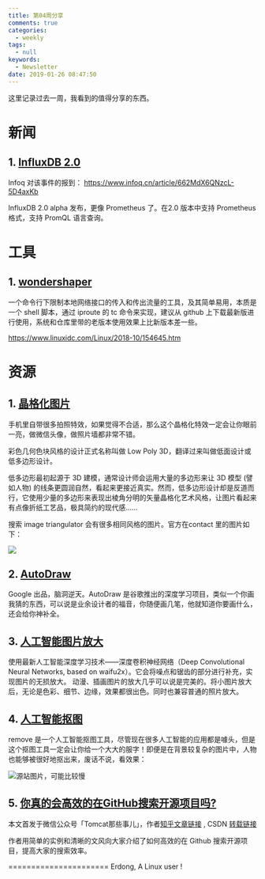 ```yaml
---
title: 第04周分享
comments: true
categories:
  - weekly
tags:
  - null
keywords:
  - Newsletter
date: 2019-01-26 08:47:50
---
```


这里记录过去一周，我看到的值得分享的东西。

<!--more-->




# 新闻
## 1. [InfluxDB 2.0](https://v2.docs.influxdata.com/v2.0/get-started/)
Infoq 对该事件的报到： https://www.infoq.cn/article/662MdX6QNzcL-5D4axKb

InfluxDB 2.0 alpha 发布，更像 Prometheus 了。在2.0 版本中支持 Prometheus 格式，支持 PromQL 语言查询。


# 工具

## 1. [wondershaper](https://github.com/magnific0/wondershaper)

一个命令行下限制本地网络接口的传入和传出流量的工具，及其简单易用，本质是一个 shell 脚本，通过 iproute 的 tc 命令来实现，建议从 github 上下载最新版进行使用，系统和仓库里带的老版本使用效果上比新版本差一些。

https://www.linuxidc.com/Linux/2018-10/154645.htm

# 资源

## 1. [晶格化图片](http://www.conceptfarm.ca/2013/portfolio/image-triangulator/)

手机里自带很多拍照特效，如果觉得不合适，那么这个晶格化特效一定会让你眼前一亮，做微信头像，做照片墙都非常不错。

彩色几何色块风格的设计正式名称叫做 Low Poly 3D，翻译过来叫做低面设计或低多边形设计。

低多边形最初起源于 3D 建模，通常设计师会运用大量的多边形来让 3D 模型 (譬如人物) 的线条更圆润自然，看起来更接近真实。然而，低多边形设计却是反道而行，它使用少量的多边形来表现出棱角分明的矢量晶格化艺术风格，让图片看起来有点像折纸工艺品，极具简约的现代感……

搜索 image triangulator 会有很多相同风格的图片。官方在contact 里的图片如下：

![](http://www.conceptfarm.ca/2013/wp-content/uploads/2012/09/PigeonFinal.jpg)


## 2. [AutoDraw](https://www.autodraw.com)

Google 出品，脑洞逆天。AutoDraw 是谷歌推出的深度学习项目，类似一个你画我猜的东西，可以说是业余设计者的福音，你随便画几笔，他就知道你要画什么，还会给你神补全。

## 3. [人工智能图片放大](http://bigjpg.com)

使用最新人工智能深度学习技术——深度卷积神经网络（Deep Convolutional Neural Networks, based on waifu2x）。它会将噪点和锯齿的部分进行补充，实现图片的无损放大。
动漫、插画图片的放大几乎可以说是完美的。将小图片放大后，无论是色彩、细节、边缘，效果都很出色。同时也兼容普通的照片放大。

## 4. [人工智能抠图](https://www.remove.bg)

remove  是一个人工智能抠图工具，尽管现在很多人工智能的应用都是噱头，但是这个抠图工具一定会让你给一个大大的服字！即便是在背景较复杂的图片中，人物也能够被很好地抠出来，废话不说，看效果：

![源站图片，可能比较慢](https://www.remove.bg/images/samples/combined/s4.jpg)

## 5. [你真的会高效的在GitHub搜索开源项目吗?](https://zhuanlan.zhihu.com/p/55294261)

本文首发于微信公众号「Tomcat那些事儿」，作者[知乎文章链接](https://zhuanlan.zhihu.com/p/55294261) , CSDN [转载链接](https://blog.csdn.net/csdnnews/article/details/86570635)

作者用简单的实例和清晰的文风向大家介绍了如何高效的在 Github 搜索开源项目，提高大家的搜索效率。





======================
Erdong, A Linux user !
